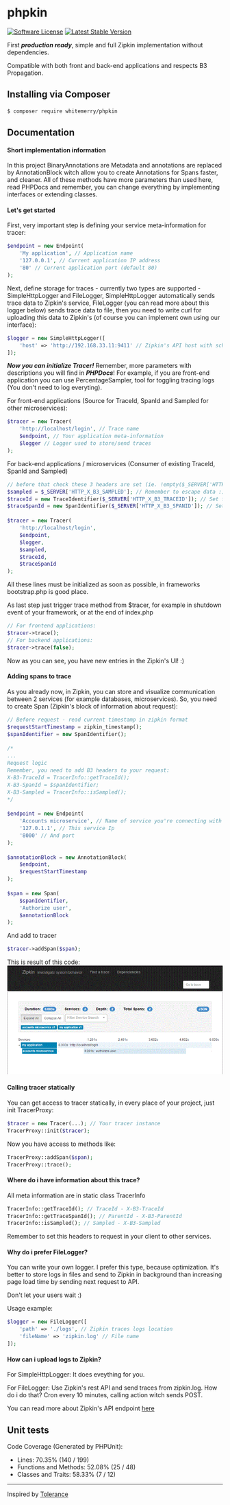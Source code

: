 # phpkin
[![Software License](https://img.shields.io/badge/license-MIT-brightgreen.svg?style=flat-square "Software License")](LICENSE)
[![Latest Stable Version](https://img.shields.io/packagist/v/whitemerry/phpkin.svg?style=flat-square&label=stable "Latest Stable Version")](https://packagist.org/packages/whitemerry/phpkin)

First ***production ready***, simple and full Zipkin implementation without dependencies.

Compatible with both front and back-end applications and respects B3 Propagation.

## Installing via Composer
```bash
$ composer require whitemerry/phpkin
```

## Documentation

#### Short implementation information
In this project BinaryAnnotations are Metadata and annotations are replaced by AnnotationBlock witch allow you to create Annotations for Spans faster, and cleaner.
All of these methods have more parameters than used here, read PHPDocs and remember, you can change everything by implementing interfaces or extending classes.

#### Let's get started
First, very important step is defining your service meta-information for tracer:
```php
$endpoint = new Endpoint(
    'My application', // Application name
    '127.0.0.1', // Current application IP address
    '80' // Current application port (default 80)
);
```
Next, define storage for traces - currently two types are supported - SimpleHttpLogger and FileLogger,
SimpleHttpLogger automatically sends trace data to Zipkin's service,
FileLogger (you can read more about this logger below) sends trace data to file, then you need to write curl for uploading this data to Zipkin's
(of course you can implement own using our interface):
```php
$logger = new SimpleHttpLogger([
    'host' => 'http://192.168.33.11:9411' // Zipkin's API host with schema (http://) and without trailing slash
]);
```
***Now you can initialize Tracer!***
Remember, more parameters with descriptions you will find in ***PHPDocs***! For example, if you are front-end application you can use PercentageSampler, tool for toggling tracing logs (You don't need to log everyting).

For front-end applications (Source for TraceId, SpanId and Sampled for other microservices):
```php
$tracer = new Tracer(
    'http://localhost/login', // Trace name
    $endpoint, // Your application meta-information
    $logger // Logger used to store/send traces
);
```
For back-end applications / microservices (Consumer of existing TraceId, SpanId and Sampled)
```php
// before that check these 3 headers are set (ie. !empty($_SERVER['HTTP_X_B3_SAMPLED']) x3)
$sampled = $_SERVER['HTTP_X_B3_SAMPLED']; // Remember to escape data :)
$traceId = new TraceIdentifier($_SERVER['HTTP_X_B3_TRACEID']); // Set from header (if failed generate new)
$traceSpanId = new SpanIdentifier($_SERVER['HTTP_X_B3_SPANID']); // Set from header (if failed generate new)

$tracer = new Tracer(
    'http://localhost/login',
    $endpoint,
    $logger,
    $sampled,
    $traceId,
    $traceSpanId
);
```

All these lines must be initialized as soon as possible, in frameworks bootstrap.php is good place.

As last step just trigger trace method from $tracer, for example in shutdown event of your framework, or at the end of index.php
```php
// For frontend applications:
$tracer->trace();
// For backend applications:
$tracer->trace(false);
```
Now as you can see, you have new entries in the Zipkin's UI! :)

#### Adding spans to trace
As you already now, in Zipkin, you can store and visualize communication between 2 services (for example databases, microservices). 
So, you need to create Span (Zipkin's block of information about request):
```php
// Before request - read current timestamp in zipkin format
$requestStartTimestamp = zipkin_timestamp();
$spanIdentifier = new SpanIdentifier();

/* 
...
Request logic
Remember, you need to add B3 headers to your request:
X-B3-TraceId = TracerInfo::getTraceId();
X-B3-SpanId = $spanIdentifier;
X-B3-Sampled = TracerInfo::isSampled();
*/

$endpoint = new Endpoint(
    'Accounts microservice', // Name of service you're connecting with
    '127.0.1.1', // This service Ip
    '8000' // And port
);

$annotationBlock = new AnnotationBlock(
    $endpoint,
    $requestStartTimestamp
);

$span = new Span(
    $spanIdentifier,
    'Authorize user',
    $annotationBlock
);
```
And add to tracer
```php
$tracer->addSpan($span);
```

This is result of this code:
![example output](docs/example-output.gif)

#### Calling tracer statically
You can get access to tracer statically, in every place of your project, just init TracerProxy:
```php
$tracer = new Tracer(...); // Your tracer instance
TracerProxy::init($tracer);
```
Now you have access to methods like:
```php
TracerProxy::addSpan($span);
TracerProxy::trace();
```

#### Where do i have information about this trace?
All meta information are in static class TracerInfo
```php
TracerInfo::getTraceId(); // TraceId - X-B3-TraceId
TracerInfo::getTraceSpanId(); // ParentId - X-B3-ParentId
TracerInfo::isSampled(); // Sampled - X-B3-Sampled
```
Remember to set this headers to request in your client to other services.

#### Why do i prefer FileLogger?
You can write your own logger. I prefer this type, because optimization.
It's better to store logs in files and send to Zipkin in background than increasing page load time by sending next request to API. 

Don't let your users wait :)

Usage example:
```php
$logger = new FileLogger([
    'path' => './logs', // Zipkin traces logs location
    'fileName' => 'zipkin.log' // File name
]);
```

#### How can i upload logs to Zipkin?
For SimpleHttpLogger:
It does eveything for you.

For FileLogger:
Use Zipkin's rest API and send traces from zipkin.log.
How do i do that? Cron every 10 minutes, calling action witch sends POST.

You can read more about Zipkin's API endpoint [here](http://zipkin.io/zipkin-api/#/paths/%252Fspans/post)

## Unit tests
Code Coverage (Generated by PHPUnit):
- Lines: 70.35% (140 / 199)
- Functions and Methods: 52.08% (25 / 48)
- Classes and Traits: 58.33% (7 / 12)
---
Inspired by [Tolerance](https://github.com/Tolerance/Tolerance)
